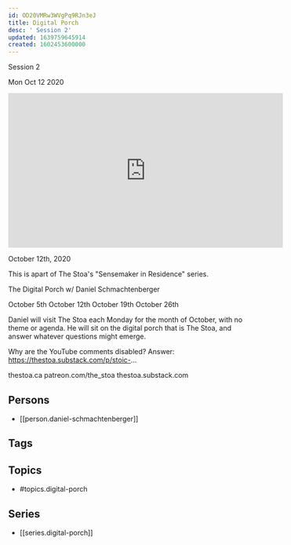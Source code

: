 ```yaml
---
id: OD20VMRw3WVgPq9RJn3eJ
title: Digital Porch
desc: ' Session 2'
updated: 1639759645914
created: 1602453600000
---
```



 Session 2

Mon Oct 12 2020

<iframe width="560" height="315" src="https://www.youtube.com/embed/Fj6UjIV2VQQ" title="Digital Porch: Session 2 w/ Daniel Schmachtenberger" frameborder="0" allow="accelerometer; autoplay; clipboard-write; encrypted-media; gyroscope; picture-in-picture" allowfullscreen ></iframe>

October 12th, 2020

This is apart of The Stoa's "Sensemaker in Residence" series. 

The Digital Porch w/ Daniel Schmachtenberger

October 5th
October 12th
October 19th
October 26th

Daniel will visit The Stoa each Monday for the month of October, with no theme or agenda. He will sit on the digital porch that is The Stoa, and answer whatever questions might emerge. 

Why are the YouTube comments disabled? Answer: https://thestoa.substack.com/p/stoic-...

thestoa.ca
patreon.com/the_stoa
thestoa.substack.com

## Persons

- [[person.daniel-schmachtenberger]]

## Tags



## Topics

- #topics.digital-porch

## Series

- [[series.digital-porch]]

